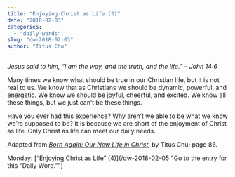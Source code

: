 ```yaml
---
title: "Enjoying Christ as Life (3)"
date: "2018-02-03"
categories: 
  - "daily-words"
slug: "dw-2018-02-03"
author: "Titus Chu"
---
```


_Jesus said to him, “I am the way, and the truth, and the life.”_ _– John 14:6_

Many times we know what should be true in our Christian life, but it is not real to us. We know that as Christians we should be dynamic, powerful, and energetic. We know we should be joyful, cheerful, and excited. We know all these things, but we just can’t be these things.

Have you ever had this experience? Why aren’t we able to be what we know we’re supposed to be? It is because we are short of the enjoyment of Christ as life. Only Christ as life can meet our daily needs.

Adapted from _[Born Again: Our New Life in Christ](/book-born-again/ "Go to the listing for this book."),_ by Titus Chu; page 86.

Monday: [“Enjoying Christ as Life” (4)](/dw-2018-02-05 "Go to the entry for this "Daily Word."")
